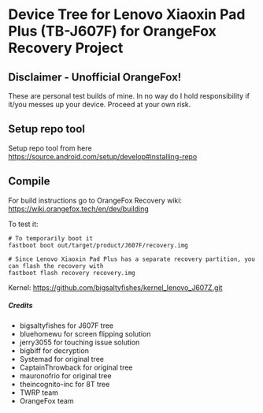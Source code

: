 # Device Tree for Lenovo Xiaoxin Pad Plus (TB-J607F) for OrangeFox Recovery Project
## Disclaimer - Unofficial OrangeFox!
These are personal test builds of mine. In no way do I hold responsibility if it/you messes up your device.
Proceed at your own risk.

## Setup repo tool
Setup repo tool from here https://source.android.com/setup/develop#installing-repo

## Compile

For build instructions go to OrangeFox Recovery wiki: https://wiki.orangefox.tech/en/dev/building


To test it:

```
# To temporarily boot it
fastboot boot out/target/product/J607F/recovery.img 

# Since Lenovo Xiaoxin Pad Plus has a separate recovery partition, you can flash the recovery with
fastboot flash recovery recovery.img
```

Kernel: https://github.com/bigsaltyfishes/kernel_lenovo_J607Z.git

##### Credits
- bigsaltyfishes for J607F tree
- bluehomewu for screen flipping solution
- jerry3055 for touching issue solution
- bigbiff for decryption
- Systemad for original tree
- CaptainThrowback for original tree
- mauronofrio for original tree
- theincognito-inc for 8T tree
- TWRP team
- OrangeFox team
